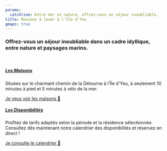 ```yaml
---
params:
  catchline: Entre mer et nature, offrez-vous un séjour inoubliable.
title: Maisons à louer à l'Île d'Yeu
gmaps: true
---
```


<h3 class="d-flex justify-content-center text-center"> Offrez-vous un séjour inoubliable dans un cadre idyllique, entre nature et paysages marins.<!--more--></h3>

<br>
<div class="row">
  <div class="col-sm-6" >
    <div class="card text-center no-border">
      <div class="card-body">
        <h5 class="card-title"><a href="/maisons">Les Maisons</a></h5>
        <p class="card-text">Situées sur le charmant chemin de la Détourne à l'Île d'Yeu, à seulement 10 minutes à pied et 5 minutes à vélo de la mer.</p>
        <a href="/maisons" class="btn main-color">Je veux voir les maisons 👀</a>
      </div>
    </div>
  </div>
  <div class="col-sm-6">
    <div class="card text-center no-border">
      <div class="card-body">
        <h5 class="card-title"><a href="/maisons">Les Disponibilités</a></h5>
        <p class="card-text">Profitez de tarifs adaptés selon la période et la résidence sélectionnée. Consultez dès maintenant notre calendrier des disponibilités et réservez en direct !</p>
        <a href="/maisons" class="btn main-color">Je consulte le calendrier 📅</a>
      </div>
    </div>
  </div>
</div>